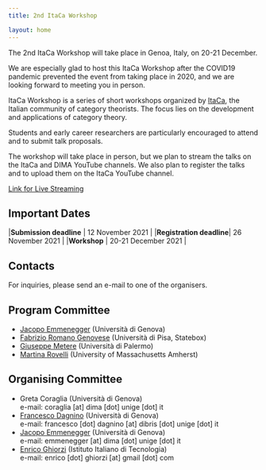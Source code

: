 ```yaml
---
title: 2nd ItaCa Workshop 

layout: home
---
```


The 2nd ItaCa Workshop will take place in Genoa, Italy, on 20-21 December.

We are especially glad to host this ItaCa Workshop after the COVID19 pandemic prevented the event from taking place in 2020, and we are looking forward to meeting you in person.

ItaCa Workshop is a series of short workshops organized by [ItaCa](https://progetto-itaca.github.io), the Italian community of category theorists. The focus lies on the development and applications of category theory.

Students and early career researchers are particularly encouraged to attend and to submit talk proposals.

The workshop will take place in person, but we plan to stream the talks on the ItaCa and DIMA YouTube channels. We also plan to register the talks and to upload them on the ItaCa YouTube channel.

[Link for Live Streaming](https://www.youtube.com/c/ProgettoItaCaCT) 


## Important Dates

|**Submission deadline**  | 12 November 2021    |
|**Registration deadline**| 26 November 2021    |
|**Workshop**             | 20-21 December 2021 |


## Contacts 

For inquiries, please send an e-mail to one of the organisers. 

## Program Committee 
* [Jacopo Emmenegger](https://jacopoemmenegger.wordpress.com/) (Università di Genova)
* [Fabrizio Romano Genovese](https://fabriziogenovese.com/) (Università di Pisa, Statebox)
* [Giuseppe Metere](http://math.unipa.it/metere/) (Università di Palermo)
* [Martina Rovelli](https://people.math.umass.edu/~rovelli/) (University of Massachusetts Amherst)

## Organising Committee 
* Greta Coraglia (Università di Genova)  
e-mail: coraglia [at] dima [dot] unige [dot] it 
* [Francesco Dagnino](https://fdgn.github.io/) (Università di Genova)  
e-mail: francesco [dot] dagnino [at] dibris [dot] unige [dot] it 
* [Jacopo Emmenegger](https://jacopoemmenegger.wordpress.com/) (Università di Genova)  
e-mail: emmenegger [at] dima [dot] unige [dot] it 
* [Enrico Ghiorzi](https://enricoghiorzi.github.io) (Istituto Italiano di Tecnologia)  
e-mail: enrico [dot] ghiorzi [at] gmail [dot] com 

